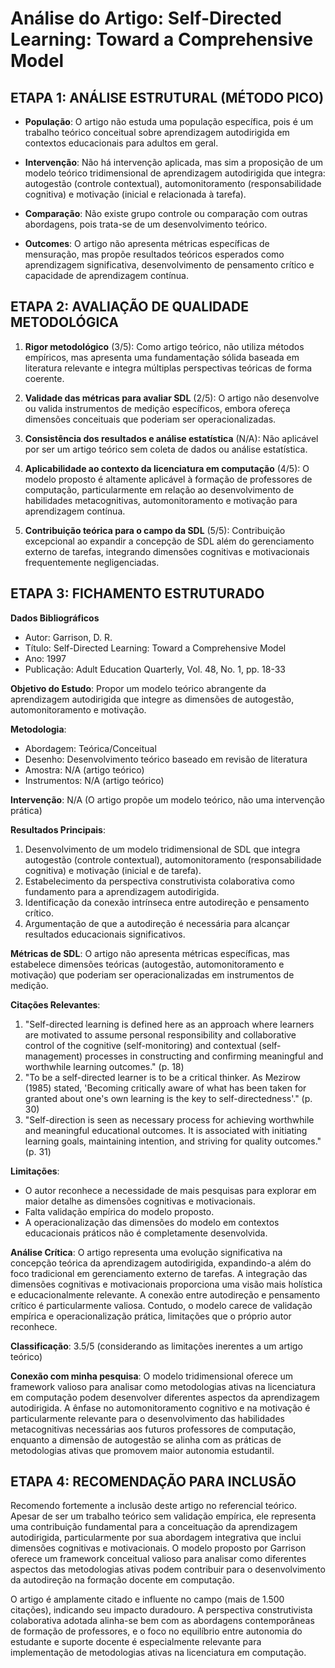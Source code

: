 # Análise do Artigo: Self-Directed Learning: Toward a Comprehensive Model

## ETAPA 1: ANÁLISE ESTRUTURAL (MÉTODO PICO)

- **População**: O artigo não estuda uma população específica, pois é um trabalho teórico conceitual sobre aprendizagem autodirigida em contextos educacionais para adultos em geral.

- **Intervenção**: Não há intervenção aplicada, mas sim a proposição de um modelo teórico tridimensional de aprendizagem autodirigida que integra: autogestão (controle contextual), automonitoramento (responsabilidade cognitiva) e motivação (inicial e relacionada à tarefa).

- **Comparação**: Não existe grupo controle ou comparação com outras abordagens, pois trata-se de um desenvolvimento teórico.

- **Outcomes**: O artigo não apresenta métricas específicas de mensuração, mas propõe resultados teóricos esperados como aprendizagem significativa, desenvolvimento de pensamento crítico e capacidade de aprendizagem contínua.

## ETAPA 2: AVALIAÇÃO DE QUALIDADE METODOLÓGICA

1. **Rigor metodológico** (3/5): Como artigo teórico, não utiliza métodos empíricos, mas apresenta uma fundamentação sólida baseada em literatura relevante e integra múltiplas perspectivas teóricas de forma coerente.

2. **Validade das métricas para avaliar SDL** (2/5): O artigo não desenvolve ou valida instrumentos de medição específicos, embora ofereça dimensões conceituais que poderiam ser operacionalizadas.

3. **Consistência dos resultados e análise estatística** (N/A): Não aplicável por ser um artigo teórico sem coleta de dados ou análise estatística.

4. **Aplicabilidade ao contexto da licenciatura em computação** (4/5): O modelo proposto é altamente aplicável à formação de professores de computação, particularmente em relação ao desenvolvimento de habilidades metacognitivas, automonitoramento e motivação para aprendizagem contínua.

5. **Contribuição teórica para o campo da SDL** (5/5): Contribuição excepcional ao expandir a concepção de SDL além do gerenciamento externo de tarefas, integrando dimensões cognitivas e motivacionais frequentemente negligenciadas.

## ETAPA 3: FICHAMENTO ESTRUTURADO

**Dados Bibliográficos**
- Autor: Garrison, D. R.
- Título: Self-Directed Learning: Toward a Comprehensive Model
- Ano: 1997
- Publicação: Adult Education Quarterly, Vol. 48, No. 1, pp. 18-33

**Objetivo do Estudo**: Propor um modelo teórico abrangente da aprendizagem autodirigida que integre as dimensões de autogestão, automonitoramento e motivação.

**Metodologia**: 
- Abordagem: Teórica/Conceitual
- Desenho: Desenvolvimento teórico baseado em revisão de literatura
- Amostra: N/A (artigo teórico)
- Instrumentos: N/A (artigo teórico)

**Intervenção**: N/A (O artigo propõe um modelo teórico, não uma intervenção prática)

**Resultados Principais**: 
1. Desenvolvimento de um modelo tridimensional de SDL que integra autogestão (controle contextual), automonitoramento (responsabilidade cognitiva) e motivação (inicial e de tarefa).
2. Estabelecimento da perspectiva construtivista colaborativa como fundamento para a aprendizagem autodirigida.
3. Identificação da conexão intrínseca entre autodireção e pensamento crítico.
4. Argumentação de que a autodireção é necessária para alcançar resultados educacionais significativos.

**Métricas de SDL**: O artigo não apresenta métricas específicas, mas estabelece dimensões teóricas (autogestão, automonitoramento e motivação) que poderiam ser operacionalizadas em instrumentos de medição.

**Citações Relevantes**: 
1. "Self-directed learning is defined here as an approach where learners are motivated to assume personal responsibility and collaborative control of the cognitive (self-monitoring) and contextual (self-management) processes in constructing and confirming meaningful and worthwhile learning outcomes." (p. 18)
2. "To be a self-directed learner is to be a critical thinker. As Mezirow (1985) stated, 'Becoming critically aware of what has been taken for granted about one's own learning is the key to self-directedness'." (p. 30)
3. "Self-direction is seen as necessary process for achieving worthwhile and meaningful educational outcomes. It is associated with initiating learning goals, maintaining intention, and striving for quality outcomes." (p. 31)

**Limitações**: 
- O autor reconhece a necessidade de mais pesquisas para explorar em maior detalhe as dimensões cognitivas e motivacionais.
- Falta validação empírica do modelo proposto.
- A operacionalização das dimensões do modelo em contextos educacionais práticos não é completamente desenvolvida.

**Análise Crítica**: 
O artigo representa uma evolução significativa na concepção teórica da aprendizagem autodirigida, expandindo-a além do foco tradicional em gerenciamento externo de tarefas. A integração das dimensões cognitivas e motivacionais proporciona uma visão mais holística e educacionalmente relevante. A conexão entre autodireção e pensamento crítico é particularmente valiosa. Contudo, o modelo carece de validação empírica e operacionalização prática, limitações que o próprio autor reconhece.

**Classificação**: 3.5/5 (considerando as limitações inerentes a um artigo teórico)

**Conexão com minha pesquisa**: 
O modelo tridimensional oferece um framework valioso para analisar como metodologias ativas na licenciatura em computação podem desenvolver diferentes aspectos da aprendizagem autodirigida. A ênfase no automonitoramento cognitivo e na motivação é particularmente relevante para o desenvolvimento das habilidades metacognitivas necessárias aos futuros professores de computação, enquanto a dimensão de autogestão se alinha com as práticas de metodologias ativas que promovem maior autonomia estudantil.

## ETAPA 4: RECOMENDAÇÃO PARA INCLUSÃO

Recomendo fortemente a inclusão deste artigo no referencial teórico. Apesar de ser um trabalho teórico sem validação empírica, ele representa uma contribuição fundamental para a conceituação da aprendizagem autodirigida, particularmente por sua abordagem integrativa que inclui dimensões cognitivas e motivacionais. O modelo proposto por Garrison oferece um framework conceitual valioso para analisar como diferentes aspectos das metodologias ativas podem contribuir para o desenvolvimento da autodireção na formação docente em computação.

O artigo é amplamente citado e influente no campo (mais de 1.500 citações), indicando seu impacto duradouro. A perspectiva construtivista colaborativa adotada alinha-se bem com as abordagens contemporâneas de formação de professores, e o foco no equilíbrio entre autonomia do estudante e suporte docente é especialmente relevante para implementação de metodologias ativas na licenciatura em computação.